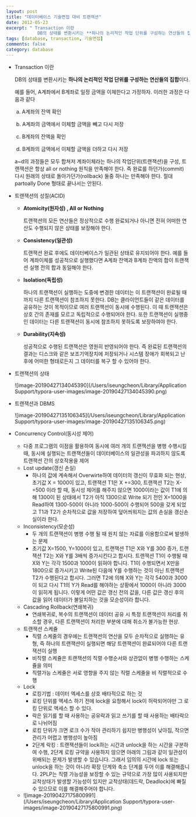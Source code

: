 ```yaml
---
layout: post
title: "데이터베이스 기술면접 대비 트랜잭션"
date: 2012-05-23
excerpt: " Transaction 이란
            DB의 상태를 변환시키는 **하나의 논리적인 작업 단위를 구성하는 연산들의 집합"
tags: [database, transaction, 기술면접]
comments: false
category: database
---
```



+ Transaction 이란

  DB의 상태를 변환시키는 **하나의 논리적인 작업 단위를 구성하는 연산들의 집합**이다.

  예를 들어, A계좌에서 B계좌로 일정 금액을 이체한다고 가정하자. 이러한 과정은 다음과 같다

  ​	a.  A계좌의 잔액 확인

  ​	b.  A계좌의 금액에서 이체할 금액을 빼고 다시 저장

  ​	c.  B계좌의 잔액을 확인

  ​	d.  B계좌의 금액에서 이체할 금액을 더하고 다시 저장

  a~d의 과정들은 모두 합쳐저 계좌이체라는 하나의 작업단위(트랜잭션)을 구성, 트랜잭션은 항상 all or nothing 원칙을 만족해야 한다. 즉 완료를 하던가(commit) 다시 원래의 상태로 돌아가던가(rollback) 둘중 하나는 만족해야 한다. 절대 partoally Done 형태로 끝나서는 안된다.

+ 트랜잭션의 성질(ACID)

  + **Atomicity(원자성) , All or Nothing**

    트랜잭션의 모든 연산들은 정상적으로 수행 완료되거나 아니면 전혀 어떠한 연산도 수행되지 않은 상태를 보장해야 한다.

  + **Consistency(일관성)**

    트랜잭션 완료 후에도 데이터베이스가 일관된 상태로 유지되어야 한다. 예를 들어 계좌이체를 성공적으로 실행했다면 A계좌 잔액과 B계좌 잔액의 합이 트랜잭션 실행 전의 합과 동일해야 한다.

  + **Isolation(독립성)**

    하나의 트랜잭션이 실행하는 도중에 변경한 데이터는 이 트랜잭션이 완료될 때까지 다른 트랜잭션이 참조하지 못한다. DB는 클라이언트들이 같은 데이터를 공유하는 것이 목적이므로 여러 트랜잭션이 동시에 수행된다. 이 때 트랜잭션은 상호 간의 존재를 모르고 독립적으로 수행되어야 한다. 또한 트랜잭션이 실행중인 데이터는 다른 트랜잭션이 동시에 참조하지 못하도록 보장하여야 한다.

  + **Durability(지속성)**

    성공적으로 수행된 트랜잭션은 영원히 반영되어야 한다. 즉 완료된 트랜잭션의 결과는 디스크와 같은 보조기억장치에 저장되거나 시스템 장애가 회복되고 난 후에 어떠한 형태로든지 그 데이터를 복구 할 수 있어야 한다.

+ 트랜잭션의 상태

  ![image-20190427134045390](/Users/iseungcheon/Library/Application Support/typora-user-images/image-20190427134045390.png)

+ 트랜잭션과 DBMS

  ![image-20190427135106345](/Users/iseungcheon/Library/Application Support/typora-user-images/image-20190427135106345.png)

+ Concurrency Control(동시성 제어)

  + 다중 프로그램의 이점을 활용하여 동시에 여러 개의 트랜잭션을 병행 수행시킬 때, 동시에 실행되는 트랜잭션들이 데이터베이스의 일관성을 파괴하지 않도록 트랜잭션 간의 상호작용을 제어
  + Lost update(갱신 손실)
    + 하나의 값에 계속해서 Overwirte하여 데이터의 갱신이 무효화 되는 현상,  초기값 X = 1000이 있고, 트랜잭션 T1은 X +=300, 트랜잭션 T2는 X-=500 이라 할 때, 동시성 제어를 해주지 않으면 1000이라는 값이 T1에 의해 1300이 된 상태에서 T2가 아직 1300으로 Write 되기 전인 X=1000을 Read하여 1300-500이 아니라 1000-500이 수행되어 500을 갖게 되었고 T1과 T2가 순차적으로 값을 저장하여 덮어씌워지는 값의 손실을 갱신손실이라 한다.
  + Inconsistency(모순성)
    + 두 개의 트랜잭션이 병행 수행 될 때 원치 않는 자료를 이용함으로써 발생하는 문제
    + 초기값 X=1500, Y=1000이 있고, 트랜잭션 T1은 X와 Y를 300 증가, 트랜잭션 T2는 X와 Y를 3배씩 증가시킨다고 합시다. 트랜잭션 T1이 수행될 때 X와 Y는 각각 1500과 1000이 읽혀야 합니다. T1이 수행되면서 X만을 1800으로 증가시키고 Write된 다음에 Y를 수행하는 것이 아닌 트랜잭션 T2가 수행된다고 합시다. 그러면 T2에 의해 X와 Y는 각각 5400과 3000이 되고 다시 T1의 Y가 Read를 해야하는 상황에서 1000이 아니라 3000이 읽히게 됩니다. 이렇게 어떤 값은 갱신 전의 값을, 다른 값은 갱신 후의 값을 읽어 데이터가 불일치하는 것을 모순성이라 합니다. 
  + Cascading Rollback(연쇄복귀)
    + 연쇄복귀로, 복수의 트랜잭션이 데이터 공유 시 특정 트랜잭션이 처리를 취소할 경우, 다른 트랜잭션이 처리한 부분에 대해 취소가 불가능한 현상.
  + 트랜잭션 스케쥴
    + 직렬 스케줄의 경우에는 트랜잭션의 연산을 모두 순차적으로 실행하는 유형, 즉 하나의 트랜잭션이 실행되면 해당 트랜잭션이 완료되어야 다른 트랜잭션이 실행
    + 비직렬 스케쥴은 트랜잭션의 직렬 수행순서와 상관없이 병행 수행하는 스케쥴을 의미
    + 직렬가능 스케쥴은 서로 영향을 주지 않는 직렬 스케줄을 비 직렬적으로 수행
  + Lock
    + 로킹기법 : 데이터 엑세스를 상호 배타적으로 하는 것
    + 로킹 단위를 액세스 하기 전에 lock을 요청해서 lock이 허락되어야만 그 로킹 단위로 액세스 할 수 있다.
    + 락은 읽기를 할 때 사용하는 공유락과 읽고 쓰기를 할 때 사용하는 배타락으로 나뉘어짐
    + 로킹 단위가 크면 로크 수가 작아 관리하기 쉽지만 병행성이 낮아짐, 작으면 관리가 어렵고 병행성이 높아짐
    + 2단계 락킹 : 트랜잭션들이 lock하는 시간과 unlock을 하는 시간을 구분하여 수행,  2단계 로킹 규약을 사용하지 않으면 아래의 그림과 같이 일관성이 위배되는 문제가 발생할 수 있습니다. 그래서 임의의 시간에 lock 또는 unlock을 하는 것이 아니라 확장 단계와 축소 단계를 두어 이를 해결해줍니다. 2PLP는 직렬 가능성을 보장할 수 있는 규약으로 가장 많이 사용되지만 교착상태가 발생할 가능성이 있지만 교착상태(데드락, Deadlock)에 빠질 수 있으므로 이를 해결해주어야 합니다.
  + ![image-20190427175800991](/Users/iseungcheon/Library/Application Support/typora-user-images/image-20190427175800991.png)

  
